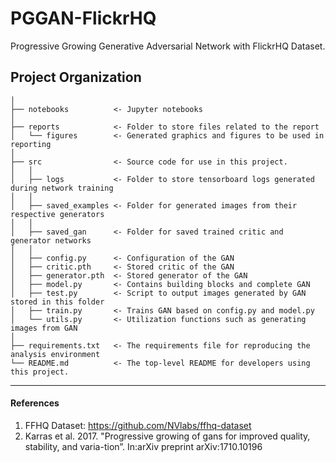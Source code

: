 PGGAN-FlickrHQ
==============================

Progressive Growing Generative Adversarial Network with FlickrHQ Dataset.

Project Organization
------------

    
    │
    ├── notebooks          <- Jupyter notebooks
    │
    ├── reports            <- Folder to store files related to the report
    │   └── figures        <- Generated graphics and figures to be used in reporting
    │
    ├── src                <- Source code for use in this project.
    │   │
    │   ├── logs           <- Folder to store tensorboard logs generated during network training
    │   │
    │   ├── saved_examples <- Folder for generated images from their respective generators
	│   │
	│   ├── saved_gan      <- Folder for saved trained critic and generator networks
    │   │
	│   ├── config.py      <- Configuration of the GAN
	│   ├── critic.pth     <- Stored critic of the GAN
	│   ├── generator.pth  <- Stored generator of the GAN
	│   ├── model.py       <- Contains building blocks and complete GAN
	│   ├── test.py        <- Script to output images generated by GAN stored in this folder
	│   ├── train.py       <- Trains GAN based on config.py and model.py
    │   └── utils.py       <- Utilization functions such as generating images from GAN
	│
    ├── requirements.txt   <- The requirements file for reproducing the analysis environment
    └── README.md          <- The top-level README for developers using this project.


--------

#### References

1. FFHQ Dataset: https://github.com/NVlabs/ffhq-dataset
2. Karras et al. 2017. "Progressive growing of gans for improved quality, stability, and varia-tion”. In:arXiv preprint arXiv:1710.10196

